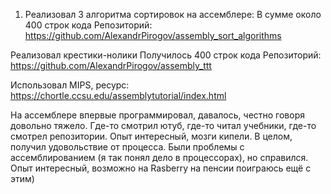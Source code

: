 1) Реализовал 3 алгоритма сортировок на ассемблере:
В сумме около 400 строк кода
Репозиторий: https://github.com/AlexandrPirogov/assembly_sort_algorithms 

Реализовал крестики-нолики
Получилось 400 строк кода
Репозиторий: https://github.com/AlexandrPirogov/assembly_ttt

Использовал MIPS, ресурс: https://chortle.ccsu.edu/assemblytutorial/index.html

На ассемблере впервые программировал, давалось, честно говоря довольно тяжело.
Где-то смотрил ютуб, где-то читал учебники, где-то смотрел репозитории. Опыт интересный, мозги кипели.
В целом, получил удовольствие от процесса. Были проблемы с ассемблированием (я так понял дело в процессорах), но справился.
Опыт интересный, возможно на Rasberry на пенсии поиграюсь ещё с этим)
